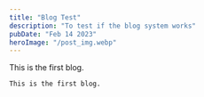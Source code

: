 ```yaml
---
title: "Blog Test"
description: "To test if the blog system works"
pubDate: "Feb 14 2023"
heroImage: "/post_img.webp"
---
```


This is the first blog.

```
This is the first blog.
